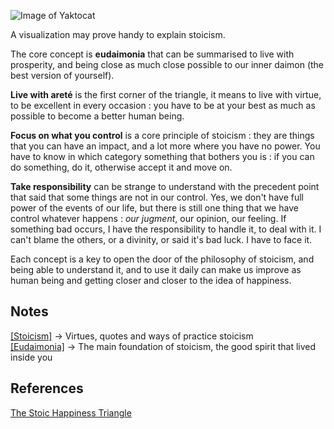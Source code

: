 ![Image of Yaktocat](https://i.ibb.co/dmYG3pm/stoicism-core-philosophy.jpg)


A visualization may prove handy to explain stoicism.

The core concept is **eudaimonia** that can be summarised to live with prosperity, and being close as much close possible to our inner daimon (the best version of yourself). 


**Live with areté** is the first corner of the triangle, it means to live with virtue, to be excellent in every occasion : you have to be at your best as much as possible to become a better human being.  

**Focus on what you control** is a core principle of stoicism : they are things that you can have an impact, and a lot more where you have no power. You have to know in which category something that bothers you is : if you can do something, do it, otherwise accept it and move on. 

**Take responsibility** can be strange to understand with the precedent point that said that some things are not in our control. Yes, we don't have full power of the events of our life, but there is still one thing that we have control whatever happens : *our jugment*, our opinion, our feeling. If something bad occurs, I have the responsibility to handle it, to deal with it. I can't blame the others, or a divinity, or said it's bad luck. I have to face it. 

Each concept is a key to open the door of the philosophy of stoicism, and being able to understand it, and to use it daily can make us improve as human being and getting closer and closer to the idea of happiness.


## Notes

[[Stoicism]](https://github.com/MidnightCitizen/knowledge/blob/master/stoicism/stoicism.md) -> Virtues, quotes and ways of practice stoicism   
[[Eudaimonia]](https://github.com/MidnightCitizen/knowledge/blob/master/stoicism/eudaimonia.md) -> The main foundation of stoicism, the good spirit that lived inside you        

## References

[The Stoic Happiness Triangle](https://www.reddit.com/r/Stoicism/comments/bq1njj/easy_way_to_explain_stoicism_the_stoic_happiness/)